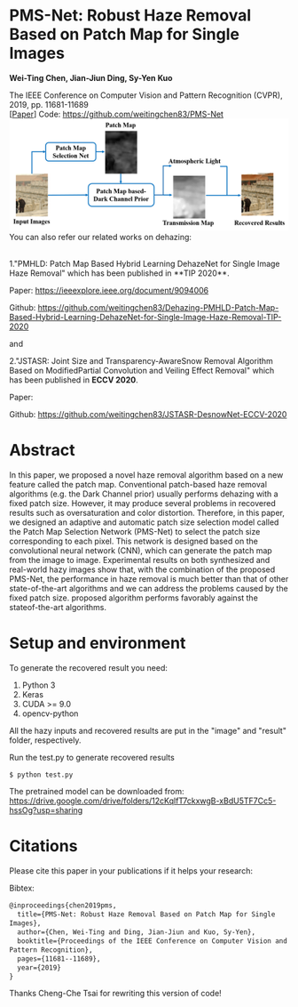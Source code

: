# PMS-Net: Robust Haze Removal Based on Patch Map for Single Images

**Wei-Ting Chen, Jian-Jiun Ding, Sy-Yen Kuo**

The IEEE Conference on Computer Vision and Pattern Recognition (CVPR), 2019, pp. 11681-11689  
[[Paper](https://openaccess.thecvf.com/content_CVPR_2019/html/Chen_PMS-Net_Robust_Haze_Removal_Based_on_Patch_Map_for_Single_CVPR_2019_paper.html/)]
Code: https://github.com/weitingchen83/PMS-Net  
![image](pmsnet.png)
You can also refer our related works on dehazing:

<br>
1."PMHLD: Patch Map Based Hybrid Learning DehazeNet for Single Image Haze Removal" which has been published in **TIP 2020**.

Paper:
https://ieeexplore.ieee.org/document/9094006

Github:
https://github.com/weitingchen83/Dehazing-PMHLD-Patch-Map-Based-Hybrid-Learning-DehazeNet-for-Single-Image-Haze-Removal-TIP-2020

and

2."JSTASR: Joint Size and Transparency-AwareSnow Removal Algorithm Based on ModifiedPartial Convolution and Veiling Effect Removal" which has been published in **ECCV 2020**.

Paper: 

Github: https://github.com/weitingchen83/JSTASR-DesnowNet-ECCV-2020



# Abstract
In this paper, we proposed a novel haze removal algorithm based on a new feature called the patch map. Conventional patch-based haze removal algorithms (e.g. the Dark Channel prior) usually performs dehazing with a fixed patch size. However, it may produce several problems in recovered results such as oversaturation and color distortion. Therefore, in this paper, we designed an adaptive and automatic patch size selection model called the Patch Map Selection Network (PMS-Net) to select the patch size corresponding to each pixel. This network is designed based on the convolutional neural network (CNN), which can generate the patch map from the image to image. Experimental results on both synthesized and real-world hazy images show that, with the combination of the proposed PMS-Net, the performance in haze removal is much better than that of other state-of-the-art algorithms and we can address the problems caused by the fixed patch size.
proposed algorithm performs favorably against the stateof-the-art algorithms.

# Setup and environment

To generate the recovered result you need:
1. Python 3 
2. Keras
3. CUDA >= 9.0
4. opencv-python

All the hazy inputs and recovered results are put in the "image" and "result" folder, respectively.

Run the test.py to generate recovered results

```
$ python test.py
```
The pretrained model can be downloaded from: https://drive.google.com/drive/folders/12cKqlfT7ckxwgB-xBdU5TF7Cc5-hssOg?usp=sharing


# Citations
Please cite this paper in your publications if it helps your research:    

Bibtex:
```
@inproceedings{chen2019pms,
  title={PMS-Net: Robust Haze Removal Based on Patch Map for Single Images},
  author={Chen, Wei-Ting and Ding, Jian-Jiun and Kuo, Sy-Yen},
  booktitle={Proceedings of the IEEE Conference on Computer Vision and Pattern Recognition},
  pages={11681--11689},
  year={2019}
}
```
Thanks Cheng-Che Tsai for rewriting this version of code!

